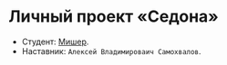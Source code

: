 # Личный проект «Седона»

* Студент: [Мишер](https://up.htmlacademy.ru/univer-html1/2/user/2579801).
* Наставник: `Алексей Владимироваич Самохвалов`.
